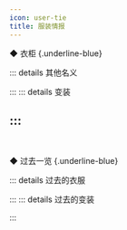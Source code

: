 ```yaml
---
icon: user-tie
title: 服装情报
---
```

◆ 衣柜 {.underline-blue}

::: details 其他名义

:::
::: details 变装

:::
---
<br>

◆ 过去一览 {.underline-blue}

::: details 过去的衣服

:::
::: details 过去的变装

:::